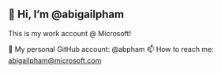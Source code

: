 ## 👋 Hi, I’m @abigailpham

This is my work account @ Microsoft!

<!---
👀 I’m interested in ...
🌱 I’m currently learning ...
--->
💞️ My personal GitHub account: @abpham
📫 How to reach me: abigailpham@microsoft.com

<!---
abigailpham/abigailpham is a ✨ special ✨ repository because its `README.md` (this file) appears on your GitHub profile.
You can click the Preview link to take a look at your changes.
--->
